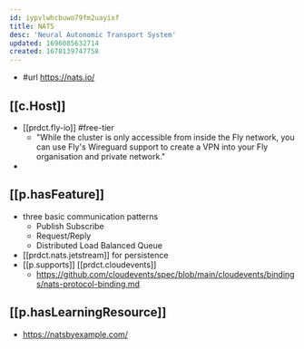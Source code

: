 ```yaml
---
id: iypvlwhcbuwo79fm2uayixf
title: NATS
desc: 'Neural Autonomic Transport System'
updated: 1696085632714
created: 1678139747758
---
```


- #url https://nats.io/

## [[c.Host]]

- [[prdct.fly-io]] #free-tier
  - "While the cluster is only accessible from inside the Fly network, you can use Fly's Wireguard support to create a VPN into your Fly organisation and private network."
- 

## [[p.hasFeature]]

- three basic communication patterns
  - Publish Subscribe
  - Request/Reply
  - Distributed Load Balanced Queue
- [[prdct.nats.jetstream]] for persistence
- [[p.supports]] [[prdct.cloudevents]]
  - https://github.com/cloudevents/spec/blob/main/cloudevents/bindings/nats-protocol-binding.md

## [[p.hasLearningResource]]

- https://natsbyexample.com/